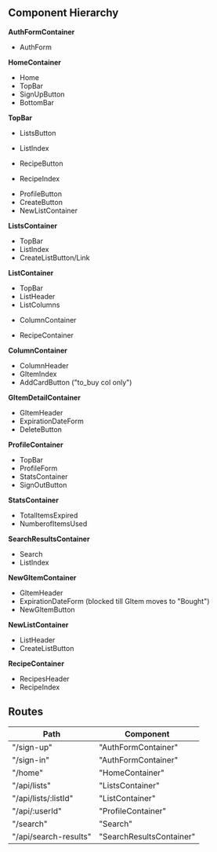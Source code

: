 ## Component Hierarchy

**AuthFormContainer**
 - AuthForm

**HomeContainer**
 - Home
 - TopBar
 - SignUpButton
 - BottomBar

**TopBar**
 - ListsButton
  * ListIndex
 - RecipeButton
  * RecipeIndex
 - ProfileButton
 - CreateButton
  - NewListContainer

**ListsContainer**
 - TopBar
 - ListIndex
 - CreateListButton/Link

**ListContainer**
- TopBar
- ListHeader
- ListColumns
 * ColumnContainer
- RecipeContainer

**ColumnContainer**
  * ColumnHeader
  * GItemIndex
  * AddCardButton ("to_buy col only")

**GItemDetailContainer**
 - GItemHeader
 - ExpirationDateForm
 - DeleteButton

**ProfileContainer**
 - TopBar
 - ProfileForm
 - StatsContainer
 - SignOutButton

**StatsContainer**
 - TotalItemsExpired
 - NumberofItemsUsed

**SearchResultsContainer**
 - Search
 - ListIndex

**NewGItemContainer**
  - GItemHeader
  - ExpirationDateForm (blocked till GItem moves to "Bought")
  - NewGItemButton

**NewListContainer**
 - ListHeader
 - CreateListButton

**RecipeContainer**
 - RecipesHeader
 - RecipeIndex

## Routes
|Path   | Component   |
|-------|-------------|
| "/sign-up" | "AuthFormContainer" |
| "/sign-in" | "AuthFormContainer" |
| "/home" | "HomeContainer" |
| "/api/lists" | "ListsContainer" |
| "/api/lists/:listId" | "ListContainer" |
| "/api/:userId" | "ProfileContainer" |
| "/search" | "Search" |
| "/api/search-results" | "SearchResultsContainer"
